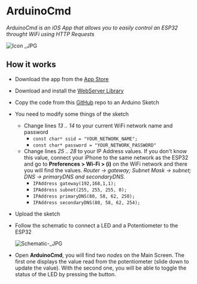 # ArduinoCmd
*ArduinoCmd is an iOS App that allows you to easily control an ESP32 throught WiFi using HTTP Requests*

![Icon _JPG](https://user-images.githubusercontent.com/53085860/61996380-09f1ca00-b094-11e9-99d6-222dbf378c7f.jpg)

## How it works
- Download the app from the [App Store](https://apps.apple.com/es/developer/david-brana-campos/id1047286431)

- Download and install the [WebServer Library](https://github.com/espressif/arduino-esp32/tree/master/libraries/WebServer)

- Copy the code from this [GitHub](https://github.com/ios-dbrancam/ArduinoCmd/blob/master/Arduino%20Code%20Example) repo to an Arduino Sketch

- You need to modify some things of the sketch
  - Change lines *13 .. 14* to your current WiFi network name and password
    - `const char* ssid = "YOUR_NETWORK_NAME";`
    - `const char* password = "YOUR_NETWORK_PASSWORD"`
  - Change lines *25 .. 28* to your IP Address values. If you don't know this value, connect your iPhone to the same network as the ESP32 and go to **Preferences > Wi-Fi > (i)** on the WiFi network and there you will find the values. *Router -> gateway; Subnet Mask -> subnet; DNS -> primaryDNS and secondaryDNS.*
    - `IPAddress gateway(192,168,1,1);`
    - `IPAddress subnet(255, 255, 255, 0);`
    - `IPAddress primaryDNS(80, 58, 62, 250);`
    - `IPAddress secondaryDNS(80, 58, 62, 254);`
    
- Upload the sketch

- Follow the schematic to connect a LED and a Potentiometer to the ESP32

    ![Schematic-_JPG](https://user-images.githubusercontent.com/53085860/61955957-6bdf0080-afbc-11e9-853c-4724fbf43e44.jpg)

- Open **ArduinoCmd**, you will find two *nodes* on the Main Screen. The first one displays the value read from the potentiometer (slide down to update the value). With the second one, you will be able to toggle the status of the LED by pressing the button.
